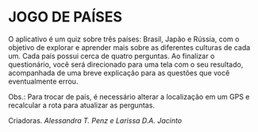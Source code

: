 # JOGO DE PAÍSES
O aplicativo é um quiz sobre três países: Brasil, Japão e Rússia, com o objetivo de explorar e aprender mais sobre as diferentes culturas de cada um. Cada país possui cerca de quatro perguntas. Ao finalizar o questionário, você será direcionado para uma tela com o seu resultado, acompanhada de uma breve explicação para as questões que você eventualmente errou.

Obs.: Para trocar de país, é necessário alterar a localização em um GPS e recalcular a rota para atualizar as perguntas.
 
Criadoras. *Alessandra T. Penz e Larissa D.A. Jacinto*

